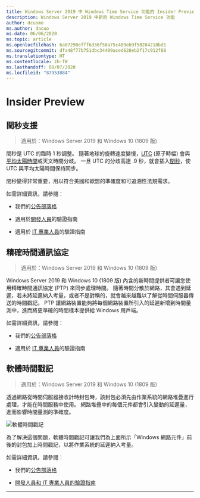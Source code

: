 ```yaml
---
title: Windows Server 2019 中 Windows Time Service 功能的 Insider Preview
description: Windows Server 2019 中新的 Windows Time Service 功能
author: dcuomo
ms.author: dacuo
ms.date: 06/06/2020
ms.topic: article
ms.openlocfilehash: 6a07290efff6d36f58a75c409eb9f50284218bd1
ms.sourcegitcommit: dfa48f77b751dbc34409aced628eb2f17c912f08
ms.translationtype: HT
ms.contentlocale: zh-TW
ms.lasthandoff: 08/07/2020
ms.locfileid: "87953884"
---
```

# <a name="insider-preview"></a>Insider Preview


## <a name="leap-second-support"></a>閏秒支援

> 適用於：Windows Server 2019 和 Windows 10 (1809 版)

閏秒是 UTC 的臨時 1 秒調整。 隨著地球的旋轉速度變慢，[UTC](https://en.wikipedia.org/wiki/Coordinated_Universal_Time) (原子時幅) 會與[平均太陽時間](https://en.wikipedia.org/wiki/Solar_time#Mean_solar_time)或天文時間分歧。 一旦 UTC 的分歧高達 .9 秒，就會插入[閏秒](https://en.wikipedia.org/wiki/Leap_second)，使 UTC 與平均太陽時間保持同步。

閏秒變得非常重要，用以符合美國和歐盟的準確度和可追溯性法規需求。

如需詳細資訊，請參閱：

- 我們的[公告部落格](https://techcommunity.microsoft.com/t5/networking-blog/top-10-networking-features-in-windows-server-2019-10-accurate/ba-p/339739/)

- 適用於[開發人員](https://aka.ms/Dev-LeapSecond)的驗證指南

- 適用於 [IT 專業人員](https://aka.ms/ITPro-LeapSecond)的驗證指南


## <a name="precision-time-protocol"></a>精確時間通訊協定

> 適用於：Windows Server 2019 和 Windows 10 (1809 版)

Windows Server 2019 和 Windows 10 (1809 版) 內含的新時間提供者可讓您使用精確時間通訊協定 (PTP) 來同步處理時間。 隨著時間分散於網路，其會遇到延遲，若未將延遲納入考量，或者不是對稱的，就會越來越難以了解從時間伺服器傳送的時間戳記。 PTP 讓網路裝置能夠將每個網路裝置所引入的延遲新增到時間量測中，進而將更準確的時間樣本提供給 Windows 用戶端。

如需詳細資訊，請參閱：

- 我們的[公告部落格](https://techcommunity.microsoft.com/t5/networking-blog/top-10-networking-features-in-windows-server-2019-10-accurate/ba-p/339739/)

- 適用於 [IT 專業人員](https://aka.ms/PTPValidation)的驗證指南


## <a name="software-timestamping"></a>軟體時間戳記

> 適用於：Windows Server 2019 和 Windows 10 (1809 版)

透過網路從時間伺服器接收計時封包時，該封包必須先由作業系統的網路堆疊進行處理，才能在時間服務中使用。 網路堆疊中的每個元件都會引入變動的延遲量，進而影響時間量測的準確度。

![軟體時間戳記](../media/Windows-Time-Service/software-timestamping.png)

為了解決這個問題，軟體時間戳記可讓我們為上面所示「Windows 網路元件」前後的封包加上時間戳記，以將作業系統的延遲納入考量。

如需詳細資訊，請參閱：

- 我們的[公告部落格](https://techcommunity.microsoft.com/t5/networking-blog/top-10-networking-features-in-windows-server-2019-10-accurate/ba-p/339739/)

- [開發人員和 IT 專業人員的驗證指南](https://github.com/microsoft/W32Time/tree/master/Leap%20Seconds)


---
